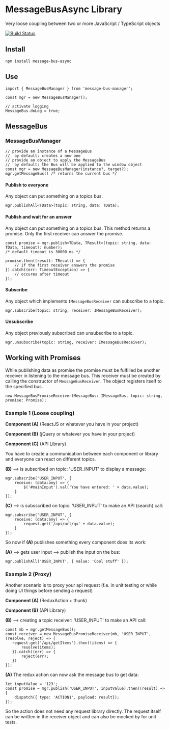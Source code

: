 # MessageBusAsync Library

Very loose coupling between two or more JavaScript / TypeScript objects

[![Build Status](https://travis-ci.org/m-rom/message-bus-async.svg?branch=master)](https://travis-ci.org/m-rom/message-bus-async)

## Install
```
npm install message-bus-async
```

## Use
```
import { MessageBusManager } from 'message-bus-manager';

const mgr = new MessageBusManager();

// activate logging
MessageBus.doLog = true;
```

## MessageBus

### MessageBusManager
```
// provide an instance of a MessageBus
//  by default: creates a new one
// provide an object to apply the MessageBus
//  by default: the Bus will be applied to the window object
const mgr = new MessageBusManager(instance?, target?);
mgr.getMessageBus() /* returns the current bus */
```

#### Publish to everyone
Any object can put something on a topics bus.
```
mgr.publishAll<TData>(topic: string, data: TData);
```

#### Publish and wait for an answer
Any object can put something on a topics bus. 
This method returns a promise. Only the first receiver can answer the promise.
```
const promise = mgr.publish<TData, TResult>(topic: string, data: TData, timeout?: number);
/* default timeout is 30000 ms */

promise.then((result: TResult) => {
    // if the first receiver answers the promise
}).catch((err: TimeoutException) => {
    // occures after timeout
});
```

#### Subscribe
Any object which implements ```IMessageBusReceiver``` can subscribe to a topic.
```
mgr.subscribe(topic: string, receiver: IMessageBusReceiver);
```


#### Unsubscribe
Any object previously subscribed can unsubscribe to a topic.
```
mgr.unsubscribe(topic: string, receiver: IMessageBusReceiver);
```

## Working with Promises
While publishing data as promise the promise must be fulfilled be another receiver in listening to the message bus. This receiver must be created by calling the constructor of ```MessageBusReceiver```. The object registers itself to the specified bus.
```
new MessageBusPromiseReceiver(MessageBus: IMessageBus, topic: string, promise: Promise);
```

### Example 1 (Loose coupling)

**Component (A)** (ReactJS or whatever you have in your project)

**Component (B)** (jQuery or whatever you have in your project)

**Component (C)** (API Library)

You have to create a communication between each component or library and everyone can react on different topics.

**(B)** --> is subscribed on topic: 'USER_INPUT' to display a message:
```
mgr.subscribe('USER_INPUT', { 
    receive: (data:any) => {
        $('#mainInput').val('You have entered: ' + data.value); 
    }
});
``` 

**(C)** --> is subsscribed on topic: 'USER_INPUT' to make an API (search) call:
```
mgr.subscribe('USER_INPUT', { 
    receive: (data:any) => {
        request.get('/api/url/q=' + data.value);
    }
});
``` 

So now if **(A)** publishes something every component does its work:

**(A)** --> gets user input --> publish the input on the bus:

```
mgr.publishAll('USER_INPUT', { value: 'Cool stuff' });
``` 

### Example 2 (Proxy)

Another scenario is to proxy your api request (f.e. in unit testing or while doing UI things before sending a request)

**Component (A)** (ReduxAction + thunk)

**Component (B)** (API Library)

**(B)** --> creating a topic receiver: 'USER_INPUT' to make an API call:
```
const mb = mgr.getMessageBus();
const receiver = new MessageBusPromiseReceiver(mb, 'USER_INPUT', (resolve, reject) => {
   request.get('/api/getItems').then((items) => {
       resolve(items);
   }).catch((err) => {
       reject(err);
   })
});
``` 

**(A)** The redux action can now ask the message bus to get data: 
```
let inputValue = '123';
const promise = mgr.publish('USER_INPUT', inputValue).then((result) => {
    dispatch({ type: 'ACTION1', payload: result});
});
```
So the action does not need any request library directly.
The request itself can be written in the receiver object and can also be mocked by for unit tests.
